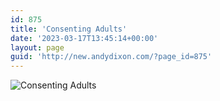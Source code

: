 ```yaml
---
id: 875
title: 'Consenting Adults'
date: '2023-03-17T13:45:14+00:00'
layout: page
guid: 'http://new.andydixon.com/?page_id=875'
---
```


![Consenting Adults](https://i0.wp.com/assets.g8x2.ldn.idrivee2-23.com/posters/Consenting%20Adults%2001.jpg?w=1200&ssl=1 "Consenting Adults")